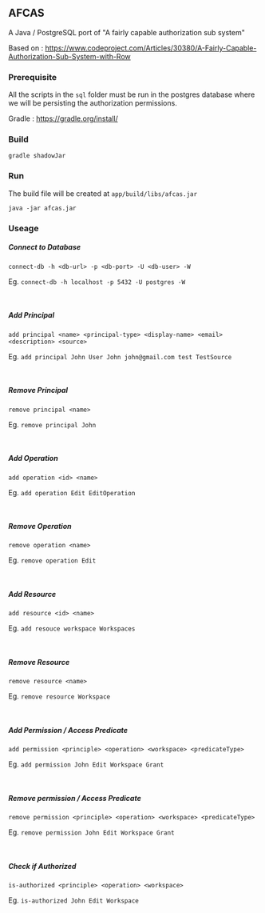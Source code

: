 
## AFCAS

A Java / PostgreSQL port of "A fairly capable authorization sub system"

Based on : https://www.codeproject.com/Articles/30380/A-Fairly-Capable-Authorization-Sub-System-with-Row

### Prerequisite

All the scripts in the `sql` folder must be run in the postgres database where we will be persisting the authorization permissions.

Gradle : https://gradle.org/install/

### Build

``gradle shadowJar``

### Run

The build file will be created at `app/build/libs/afcas.jar`

```java -jar afcas.jar```

### Useage

##### Connect to Database
```
connect-db -h <db-url> -p <db-port> -U <db-user> -W
```

Eg.
``connect-db -h localhost -p 5432 -U postgres -W``

<br/>

##### Add Principal 
```
add principal <name> <principal-type> <display-name> <email> <description> <source>
```

Eg.
``add principal John User John john@gmail.com test TestSource``

<br/>

##### Remove Principal
```
remove principal <name>
```

Eg.
``remove principal John``

<br/>

##### Add Operation 
```
add operation <id> <name>
```

Eg.
``add operation Edit EditOperation``

<br/>

##### Remove Operation
```
remove operation <name>
```

Eg.
``remove operation Edit``

<br/>

##### Add Resource 
```
add resource <id> <name>
```

Eg.
``add resouce workspace Workspaces``

<br/>

##### Remove Resource
```
remove resource <name>
```

Eg.
``remove resource Workspace``

<br/>

##### Add Permission / Access Predicate
```
add permission <principle> <operation> <workspace> <predicateType>
```

Eg.
``add permission John Edit Workspace Grant``

<br/>

##### Remove permission / Access Predicate
```
remove permission <principle> <operation> <workspace> <predicateType>
```

Eg.
``remove permission John Edit Workspace Grant``

<br/>

##### Check if Authorized
```
is-authorized <principle> <operation> <workspace>
```

Eg.
``is-authorized John Edit Workspace``

<br/>

